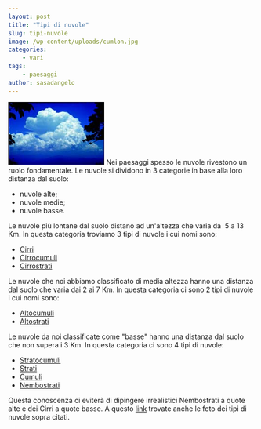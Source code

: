 ```yaml
---
layout: post
title: "Tipi di nuvole"
slug: tipi-nuvole
image: /wp-content/uploads/cumlon.jpg
categories:
    - vari
tags:
    - paesaggi
author: sasadangelo
---
```


![cumlon](/wp-content/uploads/cumlon.jpg "cumlon") Nei paesaggi spesso le nuvole rivestono un ruolo fondamentale. Le nuvole si dividono in 3 categorie in base alla loro distanza dal suolo:

- nuvole alte;
- nuvole medie;
- nuvole basse.

Le nuvole più lontane dal suolo distano ad un'altezza che varia da  5 a 13 Km. In questa categoria troviamo 3 tipi di nuvole i cui nomi sono:

- [Cirri](https://it.wikipedia.org/wiki/Cirro "Cirri")
- [Cirrocumuli](https://it.wikipedia.org/wiki/Cirrocumulo "Cirrocumuli")
- [Cirrostrati](https://it.wikipedia.org/wiki/Cirrostrato "Cirrostrati")

Le nuvole che noi abbiamo classificato di media altezza hanno una distanza dal suolo che varia dai 2 ai 7 Km. In questa categoria ci sono 2 tipi di nuvole i cui nomi sono:

- [Altocumuli](https://it.wikipedia.org/wiki/Altocumulo "Altocumuli")
- [Altostrati](https://it.wikipedia.org/wiki/Altostrato "Altostrati")

Le nuvole da noi classificate come "basse" hanno una distanza dal suolo che non supera i 3 Km. In questa categoria ci sono 4 tipi di nuvole:

- [Stratocumuli](https://it.wikipedia.org/wiki/Stratocumulo "Stratocumuli")
- [Strati](https://it.wikipedia.org/wiki/Strato_%28nube%29 "Strati")
- [Cumuli](https://it.wikipedia.org/wiki/Cumulo_%28nube%29 "Cumuli")
- [Nembostrati](https://it.wikipedia.org/wiki/Nimbostratus "Nembostrati")

Questa conoscenza ci eviterà di dipingere irrealistici Nembostrati a quote alte e dei Cirri a quote basse. A questo [link](http://www.superedo.it/sfondi/sfondi_natura-sfondi_nuvole-p1.htm) trovate anche le foto dei tipi di nuvole sopra citati.
